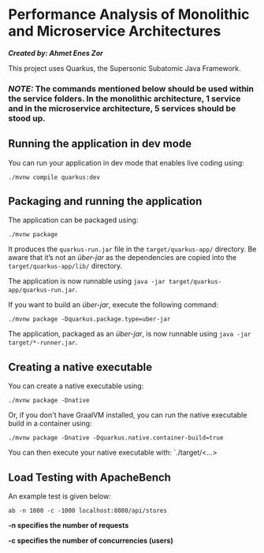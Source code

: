 # Performance Analysis of Monolithic and Microservice Architectures
***Created by: Ahmet Enes Zor***

This project uses Quarkus, the Supersonic Subatomic Java Framework.

### **_NOTE:_** **The commands mentioned below should be used within the service folders. In the monolithic architecture, 1 service and in the microservice architecture, 5 services should be stood up.**

## Running the application in dev mode

You can run your application in dev mode that enables live coding using:
```shell script
./mvnw compile quarkus:dev
```

## Packaging and running the application

The application can be packaged using:
```shell script
./mvnw package
```
It produces the `quarkus-run.jar` file in the `target/quarkus-app/` directory.
Be aware that it’s not an _über-jar_ as the dependencies are copied into the `target/quarkus-app/lib/` directory.

The application is now runnable using `java -jar target/quarkus-app/quarkus-run.jar`.

If you want to build an _über-jar_, execute the following command:
```shell script
./mvnw package -Dquarkus.package.type=uber-jar
```

The application, packaged as an _über-jar_, is now runnable using `java -jar target/*-runner.jar`.

## Creating a native executable

You can create a native executable using: 
```shell script
./mvnw package -Dnative
```

Or, if you don't have GraalVM installed, you can run the native executable build in a container using: 
```shell script
./mvnw package -Dnative -Dquarkus.native.container-build=true
```

You can then execute your native executable with: `./target/<...>

## Load Testing with ApacheBench
An example test is given below:

    ab -n 1000 -c -1000 localhost:8080/api/stores

**-n specifies the number of requests**

**-c specifies the number of concurrencies (users)**

